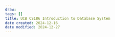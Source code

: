 ```yaml
---
draw:
tags: []
title: UCB CS186 Introduction to Database System
date created: 2024-12-16
date modified: 2024-12-27
---
```

